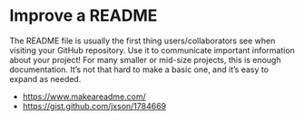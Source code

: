# Improve a README

The README file is usually the first thing users/collaborators see when visiting your GitHub repository.
Use it to communicate important information about your project! For many smaller or mid-size projects, this is enough documentation.
It’s not that hard to make a basic one, and it’s easy to expand as needed.

- https://www.makeareadme.com/
- https://gist.github.com/jxson/1784669
